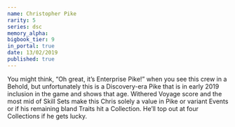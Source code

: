 ```yaml
---
name: Christopher Pike
rarity: 5
series: dsc
memory_alpha:
bigbook_tier: 9
in_portal: true
date: 13/02/2019
published: true
---
```


You might think, “Oh great, it’s Enterprise Pike!” when you see this crew in a Behold, but unfortunately this is a Discovery-era Pike that is in early 2019 inclusion in the game and shows that age. Withered Voyage score and the most mid of Skill Sets make this Chris solely a value in Pike or variant Events or if his remaining bland Traits hit a Collection. He’ll top out at four Collections if he gets lucky.

